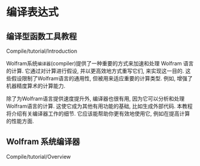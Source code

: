 # 编译表达式

## 编译型函数工具教程

Compile/tutorial/Introduction

Wolfram系统`编译器`(compiler)提供了一种重要的方式来加速和处理 Wolfram 语言的计算.
它通过对计算进行假设, 并以更高效地方式重写它们, 来实现这一目的.
这些假设限制了Wolfram语言的通用性, 但被用来适应重要的计算类型.
例如, 增强了机器精度算术的计算能力.

除了为Wolfram语言提供速度提升外, 编译器也很有用, 因为它可以分析和处理Wolfram语言的计算.
这使它成为其他有用功能的基础, 比如生成外部代码.
本教程将介绍有关编译器工作的细节.
它应该能帮助你更有效地使用它, 例如在提高计算的性能方面.

## Wolfram 系统编译器

Compile/tutorial/Overview
